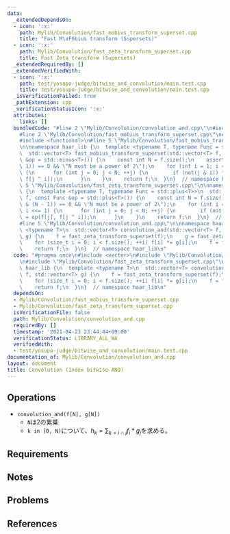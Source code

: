 ```yaml
---
data:
  _extendedDependsOn:
  - icon: ':x:'
    path: Mylib/Convolution/fast_mobius_transform_superset.cpp
    title: "Fast M\xF6bius transform (Supersets)"
  - icon: ':x:'
    path: Mylib/Convolution/fast_zeta_transform_superset.cpp
    title: Fast Zeta transform (Supersets)
  _extendedRequiredBy: []
  _extendedVerifiedWith:
  - icon: ':x:'
    path: test/yosupo-judge/bitwise_and_convolution/main.test.cpp
    title: test/yosupo-judge/bitwise_and_convolution/main.test.cpp
  _isVerificationFailed: true
  _pathExtension: cpp
  _verificationStatusIcon: ':x:'
  attributes:
    links: []
  bundledCode: "#line 2 \"Mylib/Convolution/convolution_and.cpp\"\n#include <vector>\n\
    #line 2 \"Mylib/Convolution/fast_mobius_transform_superset.cpp\"\n#include <cassert>\n\
    #include <functional>\n#line 5 \"Mylib/Convolution/fast_mobius_transform_superset.cpp\"\
    \n\nnamespace haar_lib {\n  template <typename T, typename Func = std::minus<T>>\n\
    \  std::vector<T> fast_mobius_transform_superset(std::vector<T> f, const Func\
    \ &op = std::minus<T>()) {\n    const int N = f.size();\n    assert((N & (N -\
    \ 1)) == 0 && \"N must be a power of 2\");\n    for (int i = 1; i < N; i <<= 1)\
    \ {\n      for (int j = 0; j < N; ++j) {\n        if (not(j & i)) f[j] = op(f[j],\
    \ f[j ^ i]);\n      }\n    }\n    return f;\n  }\n}  // namespace haar_lib\n#line\
    \ 5 \"Mylib/Convolution/fast_zeta_transform_superset.cpp\"\n\nnamespace haar_lib\
    \ {\n  template <typename T, typename Func = std::plus<T>>\n  std::vector<T> fast_zeta_transform_superset(std::vector<T>\
    \ f, const Func &op = std::plus<T>()) {\n    const int N = f.size();\n    assert((N\
    \ & (N - 1)) == 0 && \"N must be a power of 2\");\n    for (int i = 1; i < N;\
    \ i <<= 1) {\n      for (int j = 0; j < N; ++j) {\n        if (not(j & i)) f[j]\
    \ = op(f[j], f[j ^ i]);\n      }\n    }\n    return f;\n  }\n}  // namespace haar_lib\n\
    #line 5 \"Mylib/Convolution/convolution_and.cpp\"\n\nnamespace haar_lib {\n  template\
    \ <typename T>\n  std::vector<T> convolution_and(std::vector<T> f, std::vector<T>\
    \ g) {\n    f = fast_zeta_transform_superset(f);\n    g = fast_zeta_transform_superset(g);\n\
    \    for (size_t i = 0; i < f.size(); ++i) f[i] *= g[i];\n    f = fast_mobius_transform_superset(f);\n\
    \    return f;\n  }\n}  // namespace haar_lib\n"
  code: "#pragma once\n#include <vector>\n#include \"Mylib/Convolution/fast_mobius_transform_superset.cpp\"\
    \n#include \"Mylib/Convolution/fast_zeta_transform_superset.cpp\"\n\nnamespace\
    \ haar_lib {\n  template <typename T>\n  std::vector<T> convolution_and(std::vector<T>\
    \ f, std::vector<T> g) {\n    f = fast_zeta_transform_superset(f);\n    g = fast_zeta_transform_superset(g);\n\
    \    for (size_t i = 0; i < f.size(); ++i) f[i] *= g[i];\n    f = fast_mobius_transform_superset(f);\n\
    \    return f;\n  }\n}  // namespace haar_lib\n"
  dependsOn:
  - Mylib/Convolution/fast_mobius_transform_superset.cpp
  - Mylib/Convolution/fast_zeta_transform_superset.cpp
  isVerificationFile: false
  path: Mylib/Convolution/convolution_and.cpp
  requiredBy: []
  timestamp: '2021-04-23 23:44:44+09:00'
  verificationStatus: LIBRARY_ALL_WA
  verifiedWith:
  - test/yosupo-judge/bitwise_and_convolution/main.test.cpp
documentation_of: Mylib/Convolution/convolution_and.cpp
layout: document
title: Convolution (Index bitwise AND)
---
```


## Operations

- `convolution_and(f[N], g[N])`
	- `N`は2の累乗
	- `k in [0, N)`について、$h_k = \sum_{k=i \cap j} f_i * g_j$を求める。

## Requirements

## Notes

## Problems

## References
